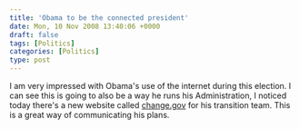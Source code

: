 ```yaml
---
title: 'Obama to be the connected president'
date: Mon, 10 Nov 2008 13:40:06 +0000
draft: false
tags: [Politics]
categories: [Politics]
type: post
---
```


I am very impressed with Obama's use of the internet during this election. I can see this is going to also be a way he runs his Administration, I noticed today there's a new website called [change.gov](http://change.gov/) for his transition team. This is a great way of communicating his plans.